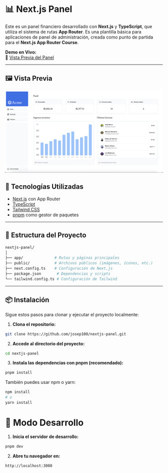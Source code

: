 # 📊 Next.js Panel

Este es un panel financiero desarrollado con **Next.js** y **TypeScript**, que utiliza el sistema de rutas **App Router**. Es una plantilla básica para aplicaciones de panel de administración, creada como punto de partida para el **Next.js App Router Course**.

**Demo en Vivo:**  
🔗 [Vista Previa del Panel](https://nextjs-invoice-panel.vercel.app)

---

## 🖼️ Vista Previa

![Vista previa del panel de facturas](public/panel.png)

## 🚀 Tecnologías Utilizadas

- [Next.js](https://nextjs.org/) con App Router
- [TypeScript](https://www.typescriptlang.org/)
- [Tailwind CSS](https://tailwindcss.com/)
- [pnpm](https://pnpm.io/) como gestor de paquetes

---

## 📁 Estructura del Proyecto
```bash
nextjs-panel/
│
├── app/              # Rutas y páginas principales
├── public/           # Archivos públicos (imágenes, íconos, etc.)
├── next.config.ts    # Configuración de Next.js
├── package.json       # Dependencias y scripts
└── tailwind.config.ts # Configuración de Tailwind
```

---

## 📦 Instalación

Sigue estos pasos para clonar y ejecutar el proyecto localmente:

1. **Clona el repositorio:**

```bash
git clone https://github.com/josep100/nextjs-panel.git
 ```

2. **Accede al directorio del proyecto:**
```bash
cd nextjs-panel
```
3. **Instala las dependencias con pnpm (recomendado):**
```bash
pnpm install
```
También puedes usar npm o yarn:
```bash
npm install
# o
yarn install
```
# 🧪 Modo Desarrollo

1.	**Inicia el servidor de desarrollo:**
```bash
pnpm dev
```
2. **Abre tu navegador en:**
```bash
http://localhost:3000
```

  


   
